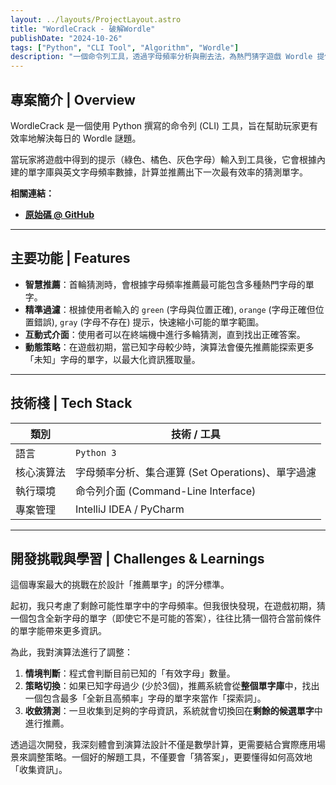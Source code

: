 ```yaml
---
layout: ../layouts/ProjectLayout.astro
title: "WordleCrack - 破解Wordle"
publishDate: "2024-10-26"
tags: ["Python", "CLI Tool", "Algorithm", "Wordle"]
description: "一個命令列工具，透過字母頻率分析與刪去法，為熱門猜字遊戲 Wordle 提供最佳猜測建議。"
---
```


## 專案簡介 | Overview

WordleCrack 是一個使用 Python 撰寫的命令列 (CLI) 工具，旨在幫助玩家更有效率地解決每日的 Wordle 謎題。

當玩家將遊戲中得到的提示（綠色、橘色、灰色字母）輸入到工具後，它會根據內建的單字庫與英文字母頻率數據，計算並推薦出下一次最有效率的猜測單字。

**相關連結：**
* **[原始碼 @ GitHub](https://github.com/0oWoodenDooro0/WordleCrack)**

---

## 主要功能 | Features

* **智慧推薦**：首輪猜測時，會根據字母頻率推薦最可能包含多種熱門字母的單字。
* **精準過濾**：根據使用者輸入的 `green` (字母與位置正確), `orange` (字母正確但位置錯誤), `gray` (字母不存在) 提示，快速縮小可能的單字範圍。
* **互動式介面**：使用者可以在終端機中進行多輪猜測，直到找出正確答案。
* **動態策略**：在遊戲初期，當已知字母較少時，演算法會優先推薦能探索更多「未知」字母的單字，以最大化資訊獲取量。

---

## 技術棧 | Tech Stack

| 類別 | 技術 / 工具 |
|---|---|
| 語言 | `Python 3` |
| 核心演算法 | 字母頻率分析、集合運算 (Set Operations)、單字過濾 |
| 執行環境 | 命令列介面 (Command-Line Interface) |
| 專案管理 | IntelliJ IDEA / PyCharm |


---

## 開發挑戰與學習 | Challenges & Learnings

這個專案最大的挑戰在於設計「推薦單字」的評分標準。

起初，我只考慮了剩餘可能性單字中的字母頻率。但我很快發現，在遊戲初期，猜一個包含全新字母的單字（即使它不是可能的答案），往往比猜一個符合當前條件的單字能帶來更多資訊。

為此，我對演算法進行了調整：

1.  **情境判斷**：程式會判斷目前已知的「有效字母」數量。
2.  **策略切換**：如果已知字母過少 (少於3個)，推薦系統會從**整個單字庫**中，找出一個包含最多「全新且高頻率」字母的單字來當作「探索詞」。
3.  **收斂猜測**：一旦收集到足夠的字母資訊，系統就會切換回在**剩餘的候選單字**中進行推薦。

透過這次開發，我深刻體會到演算法設計不僅是數學計算，更需要結合實際應用場景來調整策略。一個好的解題工具，不僅要會「猜答案」，更要懂得如何高效地「收集資訊」。
